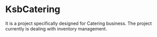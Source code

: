 # KsbCatering
It is a project specifically designed for Catering business. The project currently is dealing with inventory management.
